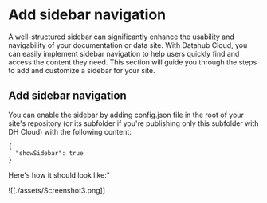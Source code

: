 <div class="hero">
    <h1 class="hero-title">Add sidebar navigation <br/></h1>
    <p class="hero-description">A well-structured sidebar can significantly enhance the usability and navigability of your documentation or data site. With Datahub Cloud, you can easily implement sidebar navigation to help users quickly find and access the content they need. This section will guide you through the steps to add and customize a sidebar for your site.</p>
</div>

## Add sidebar navigation

You can enable the sidebar by adding config.json file in the root of your site's repository (or its subfolder if you're publishing only this subfolder with DH Cloud) with the following content:

```
{
  "showSidebar": true
}
```

Here's how it should look like:"

![[./assets/Screenshot3.png]]
